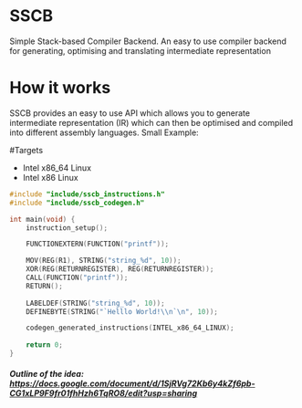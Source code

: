 # SSCB
Simple Stack-based Compiler Backend. An easy to use compiler backend for generating, optimising and translating intermediate representation

# How it works
SSCB provides an easy to use API which allows you to generate intermediate representation (IR) which can then be optimised and compiled into different assembly languages. Small Example:

#Targets
- Intel x86_64 Linux
- Intel x86 Linux

```C
#include "include/sscb_instructions.h"
#include "include/sscb_codegen.h"

int main(void) {
    instruction_setup();

    FUNCTIONEXTERN(FUNCTION("printf"));

    MOV(REG(R1), STRING("string_%d", 10)); 
    XOR(REG(RETURNREGISTER), REG(RETURNREGISTER));
    CALL(FUNCTION("printf"));
    RETURN();
    
    LABELDEF(STRING("string_%d", 10));
    DEFINEBYTE(STRING("`Helllo World!\\n`\n", 10));

    codegen_generated_instructions(INTEL_x86_64_LINUX);
    
    return 0;
}
```

##### Outline of the idea: https://docs.google.com/document/d/1SjRVg72Kb6y4kZf6pb-CG1xLP9F9fr01fhHzh6TqRO8/edit?usp=sharing
